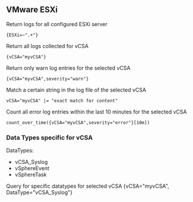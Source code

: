 ## VMware ESXi

Return logs for all configured ESXi server
```
{ESXi=~".+"}
```

Return all logs collected for vCSA
```
{vCSA="myvCSA"}
```

Return only warn log entries for the selected vCSA
```
{vCSA="myvCSA",severity="warn"}
```

Match a certain string in the log file of the selected vCSA
```
vCSA="myvCSA" |= "exact match for content"
```

Count all error log entries within the last 10 minutes for the selected vCSA
```
count_over_time({vCSA="myvCSA",severity="error"}[10m])
```

### Data Types specific for vCSA

DataTypes:
* vCSA_Syslog
* vSphereEvent
* vSphereTask

Query for specific datatypes for selected vCSA
{vCSA="myvCSA", DataType="vCSA_Syslog"}


